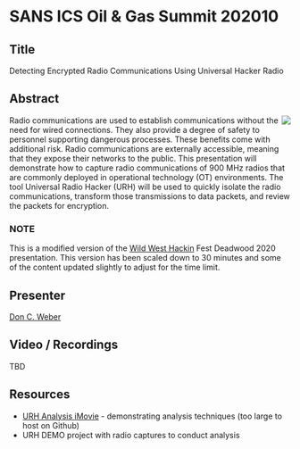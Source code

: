 # SANS ICS Oil & Gas Summit 202010

## Title

Detecting Encrypted Radio Communications Using Universal Hacker Radio

## Abstract

<img align="right" src="https://www.cutawaysecurity.com/wp-content/uploads/2019/08/logo.png" /> Radio communications are used to establish communications without the need for wired connections. They also provide a degree of safety to personnel supporting dangerous processes. These benefits come with additional risk. Radio communications are externally accessible, meaning that they expose their networks to the public. This presentation will demonstrate how to capture radio communications of 900 MHz radios that are commonly deployed in operational technology (OT) environments. The tool Universal Radio Hacker (URH) will be used to quickly isolate the radio communications, transform those transmissions to data packets, and review the packets for encryption.

### NOTE

This is a modified version of the [Wild West Hackin](https://www.youtube.com/channel/UCef0TWni8ghLcJphdmDBoxw) Fest Deadwood 2020 presentation. This version has been scaled down to 30 minutes and some of the content updated slightly to adjust for the time limit.

## Presenter

[Don C. Weber](https://twitter.com/cutaway)

## Video / Recordings

TBD

## Resources

* [URH Analysis iMovie](https://www.cutawaysecurity.com/wp-content/uploads/2020/09/CutSec_WWHF_URH_HowTo2.mp4) - demonstrating analysis techniques (too large to host on Github)
* URH DEMO project with radio captures to conduct analysis